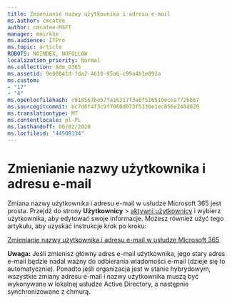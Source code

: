 ```yaml
---
title: Zmienianie nazwy użytkownika i adresu e-mail
ms.author: cmcatee
author: cmcatee-MSFT
manager: mnirkhe
ms.audience: ITPro
ms.topic: article
ROBOTS: NOINDEX, NOFOLLOW
localization_priority: Normal
ms.collection: Adm_O365
ms.assetid: 9e00841d-fda2-4610-95a6-c99a4b1e891a
ms.custom:
- "17"
- "4"
ms.openlocfilehash: c918567be57fa16317f3a0f516510ecea772bb67
ms.sourcegitcommit: bc7d6f4f3c9f7060d073f5130e1ec856e248d020
ms.translationtype: MT
ms.contentlocale: pl-PL
ms.lasthandoff: 06/02/2020
ms.locfileid: "44508134"
---
```

# <a name="change-a-users-name-and-email-address"></a>Zmienianie nazwy użytkownika i adresu e-mail

Zmiana nazwy użytkownika i adresu e-mail w usłudze Microsoft 365 jest prosta. Przejdź do strony **Użytkownicy** \> [aktywni użytkownicy](https://go.microsoft.com/fwlink/p/?linkid=834822) i wybierz użytkownika, aby edytować swoje informacje. Możesz również użyć tego artykułu, aby uzyskać instrukcje krok po kroku:
  
[Zmienianie nazwy użytkownika i adresu e-mail w usłudze Microsoft 365](https://docs.microsoft.com/microsoft-365/admin/add-users/change-a-user-name-and-email-address)
  
 **Uwaga:** Jeśli zmienisz główny adres e-mail użytkownika, jego stary adres e-mail będzie nadal ważny do odbierania wiadomości e-mail (dzieje się to automatycznie). Ponadto jeśli organizacja jest w stanie hybrydowym, wszystkie zmiany adresu e-mail i nazwy użytkownika muszą być wykonywane w lokalnej usłudze Active Directory, a następnie synchronizowane z chmurą.